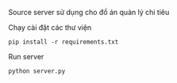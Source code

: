 Source server sử dụng cho đồ án quản lý chi tiêu

Chạy cài đặt các thư viện

```
pip install -r requirements.txt
```

Run server

```
python server.py
```
